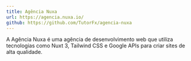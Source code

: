 ```yaml
---
title: Agência Nuxa
url: https://agencia.nuxa.io/
github: https://github.com/TutorFx/agencia-nuxa
---
```


A Agência Nuxa é uma agência de desenvolvimento web que utiliza tecnologias como Nuxt 3, Tailwind CSS e Google APIs para criar sites de alta qualidade.
